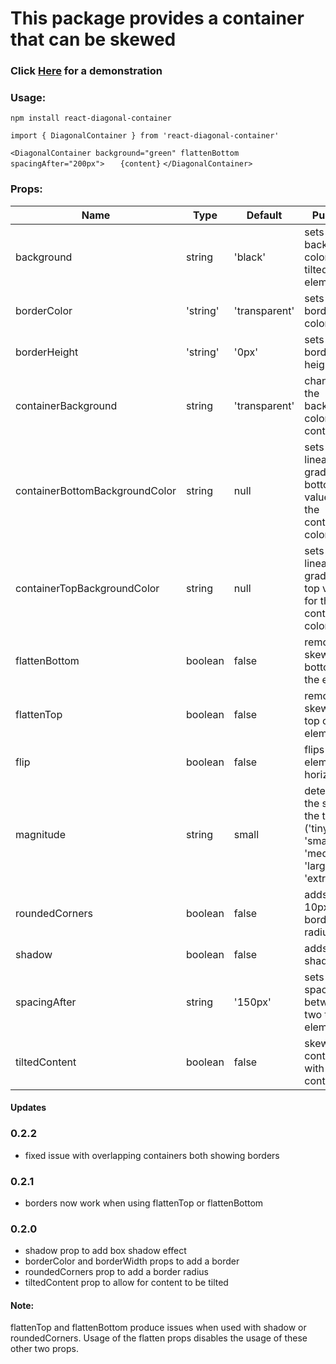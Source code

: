 # This package provides a container that can be skewed

### Click [Here](https://lotwd.github.io/react-diagonal-container-demo/) for a demonstration

### Usage:

`npm install react-diagonal-container`

`import { DiagonalContainer } from 'react-diagonal-container'`

`<DiagonalContainer background="green" flattenBottom spacingAfter="200px">`
`   {content}`
`</DiagonalContainer>`


### Props:

Name | Type | Default | Purpose 
-----|-------|--------|-------
background | string | 'black' | sets the background color of the tilted element
borderColor | 'string' | 'transparent' | sets the border color
borderHeight | 'string' | '0px' | sets the border height
containerBackground | string | 'transparent' | changes the background color of the container
containerBottomBackgroundColor | string | null | sets a linear gradient bottom value for the container color
containerTopBackgroundColor | string | null | sets a linear gradient top value for the container color
flattenBottom | boolean | false | removes skew from bottom of the element
flattenTop | boolean | false | removes skew from top of the element
flip | boolean | false | flips the element horizontally
magnitude | string | small | determines the slop of the tilt ('tiny', 'small', 'medium', 'large', 'extreme')
roundedCorners | boolean | false | adds a 10px border radius
shadow | boolean | false | adds box shadow
spacingAfter | string | '150px' | sets the spacing between two tilted elements
tiltedContent | boolean | false | skews the content with the container

#### Updates


### 0.2.2
* fixed issue with overlapping containers both showing borders

### 0.2.1
* borders now work when using flattenTop or flattenBottom

### 0.2.0
* shadow prop to add box shadow effect
* borderColor and borderWidth props to add a border
* roundedCorners prop to add a border radius
* tiltedContent prop to allow for content to be tilted


#### Note:

flattenTop and flattenBottom produce issues when used with shadow or roundedCorners. Usage of the flatten props disables the usage of these other two props.








